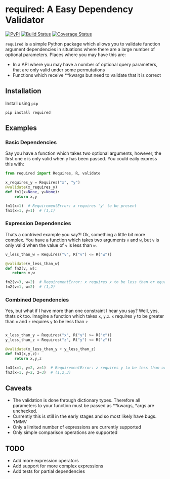 required: A Easy Dependency Validator 
=====================================

[![PyPI](https://img.shields.io/pypi/v/required.svg)](https://pypi.python.org/pypi/required) [![Build Status](https://travis-ci.org/shezadkhan137/required.svg?branch=master)](https://travis-ci.org/shezadkhan137/required) [![Coverage Status](https://coveralls.io/repos/github/shezadkhan137/required/badge.svg?branch=master)](https://coveralls.io/github/shezadkhan137/required?branch=master)

`required` is a simple Python package which allows you to validate function argument dependencies in situations where there are a large number of optional parameters. Places where you may have this are:

* In a API where you may have a number of optional query parameters, that are only valid under some permutations 
* Functions which receive **kwargs but need to validate that it is correct 

## Installation

Install using `pip`

```
pip install required
```

## Examples

### Basic Dependencies

Say you have a function which takes two optional arguments, however, the first one `x` is only valid when `y` has been passed. You could eaily express this with:

```python
from required import Requires, R, validate

x_requires_y = Requires("x", "y")
@validate(x_requires_y)
def fn1(x=None, y=None):
    return x,y

fn1(x=1)  # RequirementError: x requires 'y' to be present
fn1(x=1, y=1)  # (1,1)
```

### Expression Dependencies

Thats a contrived example you say?! Ok, something a little bit more complex. 
You have a function which takes two arguments `v` and `w`, but `v` is only valid when the value of `v` is less than `w`.

```python
v_less_than_w = Requires("v", R("v") <= R("w"))

@validate(v_less_than_w)
def fn2(v, w):
   return v,w

fn2(v=3, w=2)  # RequirementError: x requires x to be less than or equal to y
fn2(v=1, w=2)  # (1,2)
```

### Combined Dependencies 
Yes, but what if I have more than one constraint I hear you say? Well, yes, thats ok too. 
Imagine a function which takes `x`, `y`,`z`. `x` requires `y` to be greater than `x` and `z` requires `y` to be less than `z`

```python

x_less_than_y = Requires("x", R("y") >= R("x"))
y_less_than_z = Requires("z", R("y") <= R("z"))

@validate(x_less_than_y + y_less_than_z)
def fn3(x,y,z):
    return x,y,z

fn3(x=1, y=2, z=1)  # RequirementError: z requires y to be less than or equal to z
fn3(x=1, y=2, z=3)  # (1,2,3)
```

## Caveats

* The validation is done through dictionary types. Therefore all parameters to your function
must be passed as **kwargs, *args are unchecked.
* Currently this is still in the early stages and so most likely have bugs. YMMV
* Only a limited number of expressions are currently supported
* Only simple comparison operations are supported

## TODO

* Add more expression operators
* Add support for more complex expressions
* Add tests for partial dependencies
